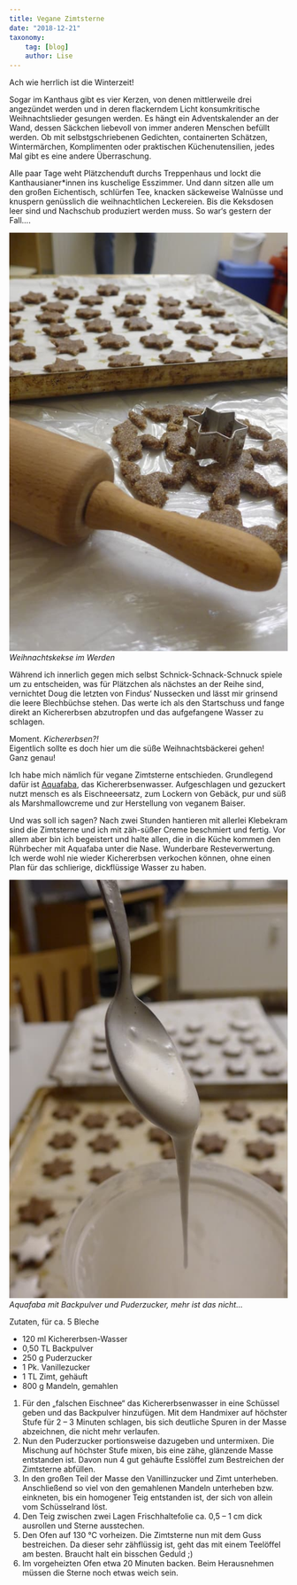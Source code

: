 ```yaml
---
title: Vegane Zimtsterne
date: "2018-12-21"
taxonomy:
    tag: [blog]
    author: Lise
---
```

Ach wie herrlich ist die Winterzeit!

Sogar im Kanthaus gibt es vier Kerzen, von denen mittlerweile drei angezündet werden und in deren flackerndem Licht konsumkritische Weihnachtslieder gesungen werden. Es hängt ein Adventskalender an der Wand, dessen Säckchen liebevoll von immer anderen Menschen befüllt werden. Ob mit selbstgschriebenen Gedichten, containerten Schätzen, Wintermärchen, Komplimenten oder praktischen Küchenutensilien, jedes Mal gibt es eine andere Überraschung.

Alle paar Tage weht Plätzchenduft durchs Treppenhaus und lockt die Kanthausianer\*innen ins kuschelige Esszimmer. Und dann sitzen alle um den großen Eichentisch, schlürfen Tee, knacken säckeweise Walnüsse und knuspern genüsslich die weihnachtlichen Leckereien. Bis die Keksdosen leer sind und Nachschub produziert werden muss. So war‘s gestern der Fall….

![](stars.jpg)<br>
_Weihnachtskekse im Werden_

Während ich innerlich gegen mich selbst Schnick-Schnack-Schnuck spiele um zu entscheiden, was für Plätzchen als nächstes an der Reihe sind, vernichtet Doug die letzten von Findus‘ Nussecken und lässt mir grinsend die leere Blechbüchse stehen. Das werte ich als den Startschuss und fange direkt an Kichererbsen abzutropfen und das aufgefangene Wasser zu schlagen.

Moment. *Kichererbsen?!*<br>
Eigentlich sollte es doch hier um die süße Weihnachtsbäckerei gehen!<br>
Ganz genau!

Ich habe mich nämlich für vegane Zimtsterne entschieden. Grundlegend dafür ist [Aquafaba](https://de.wikipedia.org/wiki/Aquafaba), das Kichererbsenwasser. Aufgeschlagen und gezuckert nutzt mensch es als Eischneeersatz, zum Lockern von Gebäck, pur und süß als Marshmallowcreme und zur Herstellung von veganem Baiser.

Und was soll ich sagen? Nach zwei Stunden hantieren mit allerlei Klebekram sind die Zimtsterne und ich mit zäh-süßer Creme beschmiert und fertig. Vor allem aber bin ich begeistert und halte allen, die in die Küche kommen den Rührbecher mit Aquafaba unter die Nase. Wunderbare Resteverwertung. Ich werde wohl nie wieder Kichererbsen verkochen können, ohne einen Plan für das schlierige, dickflüssige Wasser zu haben.

![](aquafaba.jpg)<br>
_Aquafaba mit Backpulver und Puderzucker, mehr ist das nicht..._

Zutaten, für ca. 5 Bleche

- 120 ml Kichererbsen-Wasser
- 0,50 TL Backpulver
- 250 g Puderzucker
- 1 Pk. Vanillezucker
- 1 TL Zimt, gehäuft
- 800 g Mandeln, gemahlen

1. Für den „falschen Eischnee“ das Kichererbsenwasser in eine Schüssel geben und das Backpulver hinzufügen. Mit dem Handmixer auf höchster Stufe für 2 – 3 Minuten schlagen, bis sich deutliche Spuren in der Masse abzeichnen, die nicht mehr verlaufen.
2. Nun den Puderzucker portionsweise dazugeben und untermixen. Die Mischung auf höchster Stufe mixen, bis eine zähe, glänzende Masse entstanden ist. Davon nun 4 gut gehäufte Esslöffel zum Bestreichen der Zimtsterne abfüllen.
3. In den großen Teil der Masse den Vanillinzucker und Zimt unterheben. Anschließend so viel von den gemahlenen Mandeln unterheben bzw. einkneten, bis ein homogener Teig entstanden ist, der sich von allein vom Schüsselrand löst.
4. Den Teig zwischen zwei Lagen Frischhaltefolie ca. 0,5 – 1 cm dick ausrollen und Sterne ausstechen.
5. Den Ofen auf 130 °C vorheizen. Die Zimtsterne nun mit dem Guss bestreichen. Da dieser sehr zähflüssig ist, geht das mit einem Teelöffel am besten. Braucht halt ein bisschen Geduld ;)
6. Im vorgeheizten Ofen etwa 20 Minuten backen. Beim Herausnehmen müssen die Sterne noch etwas weich sein.
